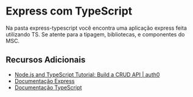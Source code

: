 # Express com TypeScript


Na pasta express-typescript você encontra uma aplicação express feita utilizando TS. Se atente para a tipagem, bibliotecas, e componentes do MSC.


## Recursos Adicionais

- [Node.js and TypeScript Tutorial: Build a CRUD API | auth0](https://auth0.com/blog/node-js-and-typescript-tutorial-build-a-crud-api/)
- [Documentação Express](https://expressjs.com/pt-br/4x/api.html)
- [Documentação TypeScript](https://www.typescriptlang.org/docs/)